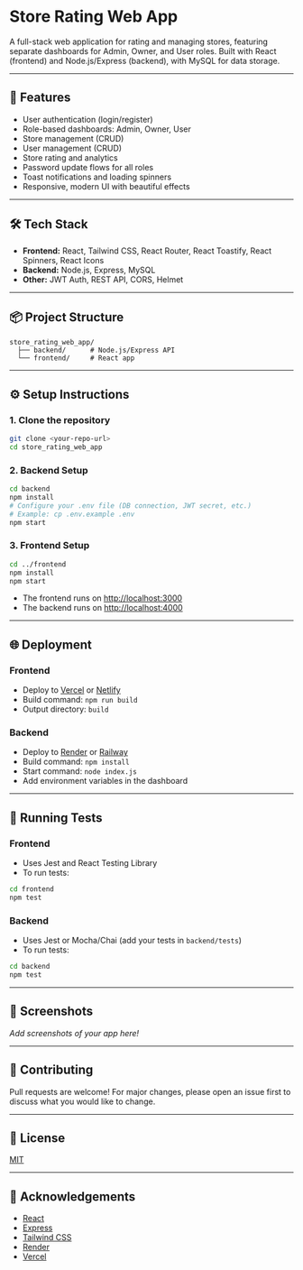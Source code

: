 # Store Rating Web App

A full-stack web application for rating and managing stores, featuring separate dashboards for Admin, Owner, and User roles. Built with React (frontend) and Node.js/Express (backend), with MySQL for data storage.

---

## 🚀 Features
- User authentication (login/register)
- Role-based dashboards: Admin, Owner, User
- Store management (CRUD)
- User management (CRUD)
- Store rating and analytics
- Password update flows for all roles
- Toast notifications and loading spinners
- Responsive, modern UI with beautiful effects

---

## 🛠️ Tech Stack
- **Frontend:** React, Tailwind CSS, React Router, React Toastify, React Spinners, React Icons
- **Backend:** Node.js, Express, MySQL
- **Other:** JWT Auth, REST API, CORS, Helmet

---

## 📦 Project Structure
```
store_rating_web_app/
  ├── backend/      # Node.js/Express API
  └── frontend/     # React app
```

---

## ⚙️ Setup Instructions

### 1. Clone the repository
```sh
git clone <your-repo-url>
cd store_rating_web_app
```

### 2. Backend Setup
```sh
cd backend
npm install
# Configure your .env file (DB connection, JWT secret, etc.)
# Example: cp .env.example .env
npm start
```

### 3. Frontend Setup
```sh
cd ../frontend
npm install
npm start
```

- The frontend runs on [http://localhost:3000](http://localhost:3000)
- The backend runs on [http://localhost:4000](http://localhost:4000)

---

## 🌐 Deployment

### Frontend
- Deploy to [Vercel](https://vercel.com/) or [Netlify](https://netlify.com/)
- Build command: `npm run build`
- Output directory: `build`

### Backend
- Deploy to [Render](https://render.com/) or [Railway](https://railway.app/)
- Build command: `npm install`
- Start command: `node index.js`
- Add environment variables in the dashboard

---

## 🧪 Running Tests

### Frontend
- Uses Jest and React Testing Library
- To run tests:
```sh
cd frontend
npm test
```

### Backend
- Uses Jest or Mocha/Chai (add your tests in `backend/tests`)
- To run tests:
```sh
cd backend
npm test
```

---

## 📸 Screenshots
_Add screenshots of your app here!_

---

## 🤝 Contributing
Pull requests are welcome! For major changes, please open an issue first to discuss what you would like to change.

---

## 📄 License
[MIT](LICENSE)

---

## 🙏 Acknowledgements
- [React](https://react.dev/)
- [Express](https://expressjs.com/)
- [Tailwind CSS](https://tailwindcss.com/)
- [Render](https://render.com/)
- [Vercel](https://vercel.com/) 